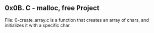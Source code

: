 ## 0x0B. C - malloc, free Project

File: 0-create_array.c is a function that creates an array of chars, and initializes it with a specific char.
